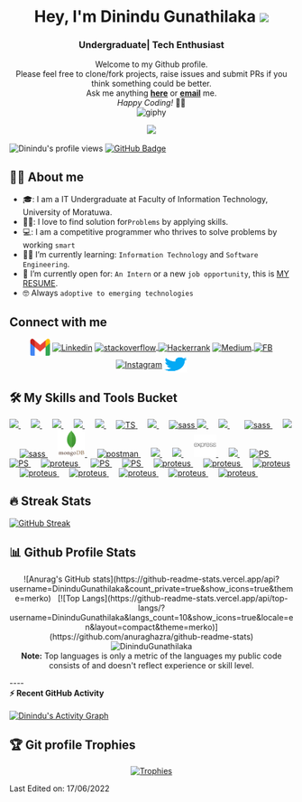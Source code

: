 <!--Profile Intro -->
<h1 align="center">
	Hey, I'm Dinindu Gunathilaka <img src="https://media.giphy.com/media/hvRJCLFzcasrR4ia7z/giphy.gif" width="35">
</h1>
<h3 align="center">
	Undergraduate| Tech Enthusiast
</h3>
<!--Profile visitings -->

<div align="center">
Welcome to my Github profile.<br>
Please feel free to clone/fork projects, raise issues and submit PRs if you think something could be better.<br>
Ask me anything <a href="https://github.com/DininduGunathilaka/DininduGunathilaka/issues/new"><b>here</b></a> or <a href="mailto:dinindugunathilaka@gmail.com"><b>email</b></a> me.<br>
<i>Happy Coding!</i> 🧑‍💻
</div>

<div align="center">
<!--Profile Gif -->
<img src="https://media.giphy.com/media/qgQUggAC3Pfv687qPC/giphy.gif" width="220" alt="giphy">
</div>


<p align="center">
  <a href="https://github.com/DenverCoder1/readme-typing-svg"><img src="https://readme-typing-svg.herokuapp.com?font=Fredoka+One&size=21&color=00EBF7&width=550&lines=Passionate%2C+Enthusiastic+and+Skilled+Undergraduate;Creative%2C+Smart+and+Easy-going+Individual;Responsible+and+Committed+Team+Player"></a>
</p>

<div>
	<img src="https://komarev.com/ghpvc/?username=DininduGunathilaka&label=Profile%20views&color=brightgreen&style=plastic" alt="Dinindu's profile views" /> 
	<a href="https://github.com/DininduGunathilaka?tab=followers"><img src="https://img.shields.io/github/followers/DininduGunathilaka?label=Followers&style=social" alt="GitHub Badge"></a>
</div>


## :sassy_man:  About me
- 🎓: I am a IT Undergraduate at Faculty of Information Technology, University of Moratuwa.
- 👨‍💻: I love to find solution for`Problems` by applying skills.
- 💻: I am a competitive programmer who thrives to solve problems by working `smart`
- :student: I’m currently learning: `Information Technology` and `Software Engineering`.
- :thinking: I’m currently open for: `An Intern` or a new `job opportunity`, this is [MY RESUME]().
- :nerd_face: Always `adoptive to emerging technologies`

<!--Contact Details -->
## Connect with me
<div align="center">
<a href="mailto:dinindugunathilaka@gmail.com" target="_blank"><img align="center" src="https://github.com/mahiiverse1/mahiiverse1/blob/main/Gmail_Logo_256px.png" alt="Email" height="30" width="35"/></a>	
<a href="https://www.linkedin.com/in/dinindu-gunathilaka/" target="_blank"><img align="center" src="https://cdn.jsdelivr.net/gh/devicons/devicon/icons/linkedin/linkedin-original.svg" alt="Linkedin" height="30" width="40" /></a>
<a href="https://stackoverflow.com/users/18193037/dinindu-gunathilaka" target="_blank">
 <img align="center" src="https://cdn.iconscout.com/icon/free/png-256/stackoverflow-2752065-2284882.png" alt="stackoverflow" height="30" width="30" />
 </a>
<a href="https://www.hackerrank.com/Wiresharks_MX6?hr_r=1" target="_blank"><img align="center"
      src="https://raw.githubusercontent.com/rahuldkjain/github-profile-readme-generator/master/src/images/icons/Social/hackerrank.svg"
      alt="Hackerrank" height="30" width="40" /></a>
 <a href="https://dinindugunathilaka.medium.com/">
    <img align="center" src="https://www.vectorlogo.zone/logos/medium/medium-tile.svg" alt="Medium" height="30" width="30"/>
  </a>
<a href="https://www.facebook.com/addex.trueno" target="blank"><img align="center"
      src="https://raw.githubusercontent.com/rahuldkjain/github-profile-readme-generator/master/src/images/icons/Social/facebook.svg"
      alt="FB" height="30" width="40" /></a>
<a href="https://www.instagram.com/dinindu_gunathilaka/" target="_blank"><img align="center"
      src="http://assets.stickpng.com/images/580b57fcd9996e24bc43c521.png"
      alt="Instagram" height="35" width="35" /></a>
<a href="https://twitter.com/DiniX99" target="_blank">
  <img align="center" src="https://github.com/SatYu26/SatYu26/blob/master/Assets/Twitter.svg" alt="Twitter" height="30" width="40" />
</a> 
	
</div>

## 🛠️ My Skills and Tools Bucket
<div allign='center'>
<a href="https://www.cprogramming.com/" target="_blank"> <img src="https://img.icons8.com/color/48/000000/c-programming.png"/> </a>
&emsp;
<a href="https://www.java.com" target="_blank"> <img src="https://img.icons8.com/color/48/000000/java-coffee-cup-logo.png"/> </a>
&emsp;
<a href="https://www.w3.org/html/" target="_blank"> <img src="https://img.icons8.com/color/48/000000/html-5.png"/> </a>
 &emsp;
<a href="https://www.w3schools.com/css/" target="_blank"> <img src="https://img.icons8.com/color/48/000000/css3.png"/> </a> 
&emsp;
<a href="https://developer.mozilla.org/en-US/docs/Web/JavaScript" target="_blank"> <img src="https://img.icons8.com/color/48/000000/javascript.png"/> </a> 
&emsp;
<a href="#" target="_blank"> <img src="https://iconape.com/wp-content/png_logo_vector/typescript.png" alt="TS" width="48" height="48"/> </a> 
&emsp;
<a href="https://getbootstrap.com" target="_blank"> <img src="https://img.icons8.com/color/48/000000/bootstrap.png"/> </a> 
&emsp;
<a href="#" target="_blank"> <img src="https://user-images.githubusercontent.com/73194227/163589763-eb6d82db-a136-4727-add2-65e72cbabaf1.png" alt="sass" width="48" height="45"/> </a> 
<a href="https://reactjs.org/" target="_blank"> <img src="https://img.icons8.com/color/48/000000/react-native.png"/> </a>
&emsp;
<a style="padding-right:8px;" href="https://nodejs.org" target="_blank"> <img src="https://img.icons8.com/color/48/000000/nodejs.png"/> </a> 
&emsp;
<a href="#" target="_blank"> <img src="https://upload.wikimedia.org/wikipedia/commons/thumb/a/a3/.NET_Logo.svg/2048px-.NET_Logo.svg.png" alt="sass" width="45" height="45"/> </a> 
&emsp;
<a style="padding-right:8px;" href="https://www.mysql.com/" target="_blank"> <img src="https://img.icons8.com/fluent/50/000000/mysql-logo.png"/> </a>
&emsp;
<a href="#" target="_blank"> <img src="https://cdn.freebiesupply.com/logos/large/2x/microsoft-sql-server-logo-svg-vector.svg" alt="sass" width="45" height="45"/> </a> 
&emsp;
<a href="https://www.mongodb.com/" target="_blank"> <img src="https://raw.githubusercontent.com/devicons/devicon/master/icons/mongodb/mongodb-original-wordmark.svg" alt="mongodb" width="48" height="48"/> </a> 
&emsp;
<a href="https://postman.com" target="_blank"> <img src="https://www.vectorlogo.zone/logos/getpostman/getpostman-icon.svg" alt="postman" width="45" height="45"/> </a> 
&emsp;
<a href="https://git-scm.com/" target="_blank"> <img src="https://img.icons8.com/color/48/000000/git.png"/> </a>  
&emsp;
<a href="https://redux.js.org" target="_blank"> <img src="https://img.icons8.com/color/48/000000/redux.png"/> </a>
&emsp;
<a href="https://expressjs.com" target="_blank"> <img src="https://raw.githubusercontent.com/devicons/devicon/master/icons/express/express-original-wordmark.svg" alt="express" width="40" height="40"/> </a>
&emsp;
<a href="https://www.figma.com/" target="_blank"> <img src="https://img.icons8.com/color/48/000000/figma--v1.png"/> </a> 
&emsp;
<a href="#" target="_blank"> <img src="https://seeklogo.com/images/P/photoshop-2020-logo-37B02055A4-seeklogo.com.png" alt="PS" width="50" height="50"/> </a>
&emsp;
<a href="#" target="_blank"> <img src="https://download.blender.org/branding/blender_logo_socket.png" alt="PS" width="158" height="50"/> </a>
&emsp;
<a href="#" target="_blank"> <img src="https://user-images.githubusercontent.com/73194227/163660802-94bf8c03-e070-45e4-87db-d7bc9887466d.png" alt="proteus" width="50" height="50"/> </a>
&emsp;
<a href="#" target="_blank"> <img src="https://upload.wikimedia.org/wikipedia/commons/thumb/5/5f/Windows_logo_-_2012.svg/2048px-Windows_logo_-_2012.svg.png" alt="PS" width="50" height="50"/> </a>
&emsp;
<a href="#" target="_blank"> <img src="https://www.pngplay.com/wp-content/uploads/13/Ubuntu-Logo-Transparent-Background.png" alt="PS" width="194" height="50"/> </a>
&emsp;
<a href="#" target="_blank"> <img src="https://logos-world.net/wp-content/uploads/2021/02/Trello-Logo.png" alt="proteus" width="89" height="50"/> </a>
&emsp;
<a href="#" target="_blank"> <img src="https://logowik.com/content/uploads/images/visual-studio-code7642.jpg" alt="proteus" width="67" height="50"/> </a>
&emsp;
<a href="#" target="_blank"> <img src="https://1000logos.net/wp-content/uploads/2020/08/Visual-Studio-Logo.png" alt="proteus" width="80" height="50"/> </a>
&emsp;
<a href="#" target="_blank"> <img src="https://upload.wikimedia.org/wikipedia/commons/thumb/9/9c/IntelliJ_IDEA_Icon.svg/1024px-IntelliJ_IDEA_Icon.svg.png" alt="proteus" width="50" height="50"/> </a>
&emsp;
<a href="#" target="_blank"> <img src="https://e7.pngegg.com/pngimages/816/565/png-clipart-code-blocks-integrated-development-environment-c-computer-programming-installation-others-miscellaneous-rectangle.png" alt="proteus" width="75" height="50"/> </a>
&emsp;
<a href="#" target="_blank"> <img src="https://jelastic.com/blog/wp-content/uploads/2013/04/netbeans-logo.jpg" alt="proteus" width="91" height="50"/> </a>
&emsp;
<a href="#" target="_blank"> <img src="https://logowik.com/content/uploads/images/arduino5804.jpg" alt="proteus" width="67" height="50"/> </a>
&emsp;
<a href="#" target="_blank"> <img src="https://www.it.unlv.edu/sites/default/files/styles/250_width/public/sites/default/files/assets/software/icons/atmel_studio.png?itok=Y_BrK5R2" alt="proteus" width="50" height="50"/> </a>
&emsp;
</div>



## 🔥 Streak Stats
[![GitHub Streak](http://github-readme-streak-stats.herokuapp.com?user=DininduGunathilaka&theme=merko&hide_border=true&date_format=j%20M%5B%20Y%5D&stroke=DDDDDD)](https://git.io/streak-stats)
## 📊 Github Profile Stats
  <p align="center">
![Anurag's GitHub stats](https://github-readme-stats.vercel.app/api?username=DininduGunathilaka&count_private=true&show_icons=true&theme=merko)
  &nbsp;
[![Top Langs](https://github-readme-stats.vercel.app/api/top-langs/?username=DininduGunathilaka&langs_count=10&show_icons=true&locale=en&layout=compact&theme=merko)](https://github.com/anuraghazra/github-readme-stats)
<img src="https://github-readme-stats.vercel.app/api/top-langs/?username=DininduGunathilaka&langs_count=10&show_icons=true&locale=en&layout=compact&theme=jolly" alt="DininduGunathilaka" height="192px"/>
  <br>
  <b>Note:</b> Top languages is only a metric of the languages my public code consists of and doesn't reflect experience or skill level.
  </p>
----

  <summary><b>⚡ Recent GitHub Activity</b></summary>
  <br/>
   <a href="https://github.com/DininduGunathilaka/github-readme-activity-graph"><img alt="Dinindu's Activity Graph" src="https://activity-graph.herokuapp.com/graph?username=DininduGunathilaka&bg_color=0D1117&color=00b7ff&line=00eeff&point=FFFFFF&hide_border=true" /></a>
  <br/>


## :trophy: Git profile Trophies

<p align="center"> <a href="https://github.com/ryo-ma/github-profile-trophy"><img src="https://github-profile-trophy.vercel.app/?username=DininduGunathilaka&layout=compact&theme=dracula" alt="Trophies" /></a> </p>

Last Edited on: 17/06/2022

